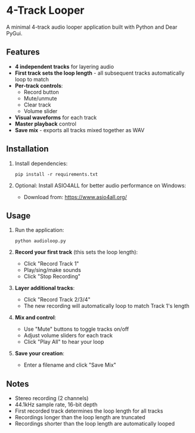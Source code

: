 # 4-Track Looper

A minimal 4-track audio looper application built with Python and Dear PyGui.

## Features
- **4 independent tracks** for layering audio
- **First track sets the loop length** - all subsequent tracks automatically loop to match
- **Per-track controls**:
  - Record button
  - Mute/unmute
  - Clear track
  - Volume slider
- **Visual waveforms** for each track
- **Master playback** control
- **Save mix** - exports all tracks mixed together as WAV

## Installation

1. Install dependencies:
   ```
   pip install -r requirements.txt
   ```

2. Optional: Install ASIO4ALL for better audio performance on Windows:
   - Download from: https://www.asio4all.org/

## Usage

1. Run the application:
   ```
   python audioloop.py
   ```

2. **Record your first track** (this sets the loop length):
   - Click "Record Track 1"
   - Play/sing/make sounds
   - Click "Stop Recording"

3. **Layer additional tracks**:
   - Click "Record Track 2/3/4"
   - The new recording will automatically loop to match Track 1's length

4. **Mix and control**:
   - Use "Mute" buttons to toggle tracks on/off
   - Adjust volume sliders for each track
   - Click "Play All" to hear your loop

5. **Save your creation**:
   - Enter a filename and click "Save Mix"

## Notes
- Stereo recording (2 channels)
- 44.1kHz sample rate, 16-bit depth
- First recorded track determines the loop length for all tracks
- Recordings longer than the loop length are truncated
- Recordings shorter than the loop length are automatically looped
